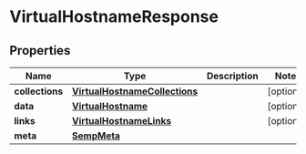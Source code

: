 
# VirtualHostnameResponse

## Properties
Name | Type | Description | Notes
------------ | ------------- | ------------- | -------------
**collections** | [**VirtualHostnameCollections**](VirtualHostnameCollections.md) |  |  [optional]
**data** | [**VirtualHostname**](VirtualHostname.md) |  |  [optional]
**links** | [**VirtualHostnameLinks**](VirtualHostnameLinks.md) |  |  [optional]
**meta** | [**SempMeta**](SempMeta.md) |  | 



